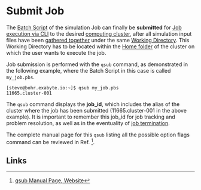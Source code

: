 # Submit Job

The [Batch Script](../batch-scripts/overview.md) of the simulation Job can finally be **submitted** for [Job execution via CLI](../overview.md) to the desired [computing cluster](../../infrastructure/clusters/overview.md), after all simulation input files have been [gathered together](create.md) under the same [Working Directory](../batch-scripts/directories.md). This Working Directory has to be located within the [Home folder](../../infrastructure/clusters/directories.md) of the cluster on which the user wants to execute the job.  

Job submission is performed with the `qsub` command, as demonstrated in the following example, where the Batch Script in this case is called `my_job.pbs`.

```
[steve@bohr.exabyte.io:~]$ qsub my_job.pbs
11665.cluster-001
```

The `qsub` command displays the **job_id**, which includes the alias of the cluster where the job has been submitted (11665.cluster-001 in the above example). It is important to remember this job_id for job tracking and problem resolution, as well as in the eventuality of [job termination](terminate.md).

The complete manual page for this `qsub` listing all the possible option flags command can be reviewed in Ref. [^1].

## Links

[^1]: [qsub Manual Page, Website](https://www.jlab.org/hpc/PBS/qsub.html)
